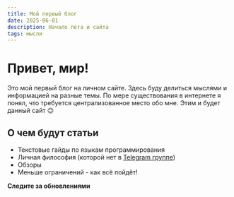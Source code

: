 ```yaml
---
title: Мой первый блог
date: 2025-06-01
description: Начало лета и сайта
tags: мысли
---
```


# Привет, мир!

Это мой первый блог на личном сайте. Здесь буду делиться мыслями и информацией на разные темы. По мере существования в интернете я понял, что требуется централизованное место обо мне. Этим и будет данный сайт 😉

## О чем будут статьи

- Текстовые гайды по языкам программирования
- Личная философия (которой нет в [Telegram группе](https://t.me/darkfated_group))
- Обзоры
- Меньше ограничений - как всё пойдёт!

**Следите за обновлениями**
